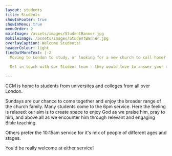 ```yaml
---
layout: students
title: Students
showInFooter: true
showInMenu: true
menuOrder: 2
mainImage: /assets/images/StudentBanner.jpg
mobileImage: /assets/images/StudentBanner.jpg
overlayCaption: Welcome Students!
headerColour: light
findOutMoreText: |-2
  Moving to London to study, or looking for a new church to call home?.

  Get in touch with our Student team - they would love to answer your questions and welcome you at a Sunday service.
  
---
```

CCM is home to students from universites and colleges from all over London.

Sundays are our chance to come together and enjoy the broader range of the church family. Many students come to the 6pm service. Here the feeling is relaxed: our aim is to create space to enjoy God as we praise him, pray to him, and above all as we encounter him through relevant and engaging Bible teaching.

Others prefer the 10:15am service for it's mix of people of different ages and stages.

You'd be really welcome at either service!
